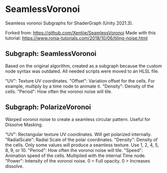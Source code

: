 # SeamlessVoronoi
Seamless voronoi Subgraphs for ShaderGraph (Unity 2021.3).

Forked from: https://github.com/Xentiie/SeamlessVoronoi
Made with this tutorial: https://www.ronja-tutorials.com/2018/10/06/tiling-noise.html

## Subgraph: SeamlessVoronoi
Based on the original algorithm, created as a subgraph because the custom node syntax was outdated.
All needed scripts were moved to an HLSL file.

"UV": Texture UV coordinates.
"Offset": Variation offset for the cells. For example, multiply by a time node to animate it.
"Density": Density of the cells.
"Period": How often the voronoi noise will tile.

## Subgraph: PolarizeVoronoi
Warped voronoi noise to create a seamless circular pattern.
Useful for Dissolve Masking.

"UV": Rectangular texture UV coordinates. Will get polarized internally.
"RadialScale": Radial Scale of the polar coordinates.
"Density": Density of the cells. Only some values will produce a seamless texture. Use 1, 2, 4, 5, 8, 9, or 10.
"Period": How often the voronoi noise will tile.
"Speed": Animation speed of the cells. Multiplied with the internal Time node.
"Power": Intensity of the voronoi noise. 0 = Full opacity. 0 > Increases dissolve.